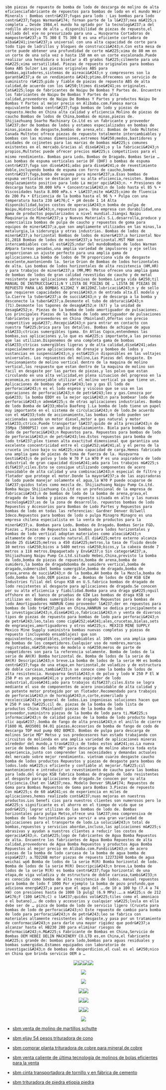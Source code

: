 
```
sbm piezas de repuesto de bomba de lodo de descarga de molino de alta eficienciafabricante de repuestos para bombas de lodo en el mundo Weir Minerals : Bombas centr&#237;fugas para lodo : Las bombas para lodo centr&#237;fugas Warman&#174; forman parte de la l&#237;nea m&#225;s completa … Desde 1984,el mundo ha optado por la tecnolog&#237;a del rodillo abrasivo de alta … disponibilidad de piezas de repuesto,el sellado del eje no presurizado para una … Husqvarna Cortadoras de mamposter&#237;a TS 300 E TS 300 E es una eficiente cortadora de alba&#241;iner&#237;a universal con una alta capacidad de corte para todo tipo de ladrillos y bloques de construcci&#243;n.Con esta mesa de corte puede obtener una profundidad de corte m&#225;xima de 80 mm en un corte de una sola vez o hasta 150 mm en un corte escalonado.Puede realizar una hendidura o biselar a 45 grados f&#225;cilmente para una m&#225;xima versatilidad. Piezas de repuesto originales para bombas Gama ABS Sulzer Las piezas originales ABS para bombas,agitadores,sistemas de aireaci&#243;n y compresores son la garant&#237;a de un rendimiento &#243;ptimo.Ofrecemos un servicio de suministro r&#225;pido y fiable de piezas de repuesto ABS de alta calidad,de acuerdo con los &#250;ltimos dise&#241;os originales. Cat&#225;logo de fabricantes de Naipu De Bombas Y Partes de. Encuentre los fabricantes de Naipu De Bombas Y Partes de alta calidad,proveedores de Naipu De Bombas Y Partes y productos Naipu De Bombas Y Partes al mejor precio en Alibaba.com.Famosa marca equivalente bomba centr&#237;fuga bombas de lodo y piezas de repuesto.Hecho en China alta calidad y eficiencia Molino de piezas de caucho Bombas de lodos de China,bombas de minas,piezas de. Shijiazhuang Soarho Machinary Co.Ltd es un fabricante y proveedor l&#237;der de bombas de lodos y estamos especializados en bombas de minas,piezas de desgaste,bombas de arena,etc. Bombas de lodo Multotec Canada Multotec ofrece piezas de repuesto totalmente intercambiables y bombas con las mismas dimensiones,extremos h&#250;medos,bastidores y unidades de cojinetes para las marcas de bombas m&#225;s comunes existentes en el mercado.Gracias al dise&#241;o y la fabricaci&#243;n propios,Multotec puede ofrecer precios m&#225;s competitivos para el mismo rendimiento. Bombas para Lodo，Bombas de Dragado，Bombas Serie … Las bombas de espuma verticales serie DF (DHF) o bombas de espuma centr&#237;fuga son dise&#241;adas para dise&#241;o de revestimiento doble,incluyendo bomba de espuma con forro de caucho,bomba centr&#237;fuga,bomba de espuma para miner&#237;a.Esas bombas de espuma verticales se destacan por su alta eficiencia,resisten. Bombas desplazamiento positivo para lodo La mejor opci&#243;n. • Presiones de descarga hasta 30.000 kPa • Concentraci&#243;n de lodo hasta el 85 % • Viscosidades hasta 8.000 mPa.s • L&#237;mite m&#225;ximo de fluencia de 200 Pa • Eficiencia de la bomba hasta el 96 % • Pulpa con una temperatura hasta 230 &#176;C • pH desde 1 14 Alta disponibilidad,bajos costos de operaci&#243;n bomba de pulpa de Naipu,Hidrocicl&#243;n,repuestos para. Una empresa con durabilidad,una gama de productos popularizados a nivel mundial.Jiangxi Naipu Maquinaria de Miner&#237;a y Nuevos Materials S.L.desarrolla,produce y comercializa bombas de pulpa de caucho y repuestos de goma para equipos de miner&#237;a,que son ampliamente utilizados en las minas,la metalurgia,la siderurgia y otras industrias. Bombas de lodos de miner&#237;a horizontal Bombas de lodos de miner&#237;a horizontal Nov 01,2018 Bombas de lodos de miner&#237;a horizontal.MST MAH son intercambiables con el est&#225;ndar del mundoBombas de lodos Warman AHpara tareas pesadas,una amplia variedad de impulsores y eje sellos proporcionan un ajuste perfecto para una amplia gama de aplicaciones.La bomba de lodos de TH proporciona vida de desgaste excelente,manteniendo la. Serie Orion de Bombas de lodos horizontales de alta. Las bombas de lodos horizontales de alta resistencia (HM,HR) y para trabajos de miner&#237;a (MR,MM) Metso ofrecen una amplia gama de bombas de lodos de gran calidad revestidas de caucho y de metal resistente para aplicaciones abrasivas de bombeo.Larga vida &#250;til MANUAL DE INSTRUCCI&#211;N Y LISTA DE PIEZAS DE … LISTA DE PIEZAS DE REPUESTO PARA LAS BOMBAS K12DHZ Y AK12DHZ.lubricaci&#243;n y de sello que requieren capacidades de presi&#243;n de entrada alta.El modelo y la.Cierre la tuber&#237;a de succi&#243;n y de descarga a la bomba y desconecte la tuber&#237;a.Desmonte el tubo de obturaci&#243;n (71).Desmonte los tapones de desag&#252;e (67) y la unidad de desag&#252;e. Piezas de la bomba de lodo amortiguador de pulsaciones. Los principales Piezas de la bomba de lodo amortiguador de pulsaciones fabricantes y proveedores en China (Mainland),Ofertas con precio competitivo aqu&#237;.Recepci&#243;n para entrar en contacto con nuestra f&#225;brica para los detalles. Bombas de achique de agua el&#233;ctricas sumergibles (gama. En Atlas Copco,entendemos las bombas,sus aplicaciones y,lo que es m&#225;s importante,a las personas que las utilizan.Disponemos de una completa gama de bombas el&#233;ctricas sumergibles ligeras y de alta calidad,dise&#241;adas especialmente para aplicaciones de drenaje y bombeo de lodos y sustancias en suspensi&#243;n,y est&#225;n disponibles en las voltajes universales. Los repsuestos del molino,Las Piezas del desgaste. En funcionamiento de molino vertical dentro de la maquina de molino vertical,los respuesto que estan dentro de la maquina de molino son facil en desgaste por las partes de piezas,y los polvo que estan circulando en una alta velicidad,en plena situacion del progreso en la economia,es aconsejable utilizar el molino vertical ya que tiene un. Aplicaciones de bombas de petr&#243;leo y gas El lodo de perforaci&#243;n es el lodo espeso y viscoso que se usa en las operaciones de perforaci&#243;n de petr&#243;leo y gas.Conozca por qu&#233; la bomba EDDY es la mejor opci&#243;n para bombear lodo de perforaci&#243;n adem&#225;s de otras aplicaciones industriales. Bomba de lodo Bomba de &#233;mbolo Baofeng 1.La bomba de lodo tiene un papel muy importante en el sistema de circulaci&#243;n de lodo.De acuerdo con el m&#233;todo de accionamiento,las bombas de lodo pueden ser accionadas usando un motor diesel,motor a gas natural y motor el&#233;ctrico.Puede transportar l&#237;quido de alta presi&#243;n de 35Mpa (5000PSI) con un amplio desplazamiento. Biela para bombas de lodo de perforaci&#243;n Repuestos para. Repuestos para bombas de lodo de perforaci&#243;n de petr&#243;leo.Estos repuestos para bomba de lodo tr&#237;plex tienen alta exactitud dimensional que garantiza una excelente concentricidad entre el cig&#252;e&#241;al y el perno de la cruceta incluso bajo su m&#225;xima capacidad de carga.Hemos fabricado una amplia gama de piezas de toma de fuerza de la. Husqvarna Gesti&#243;n de polvo y lodo W 70 P La W70 P es una aspiradora de lodo industrial de gran capacidad dise&#241;ada para los trabajos m&#225;s dif&#237;ciles.Esto se consigue utilizando componentes de acero inoxidable de alta calidad y una combinaci&#243;n especial de filtro y flotador que protege el motor.Donde la mayor&#237;a de las aspiradoras de lodo puede manejar solamente el agua,la W70 P puede ocuparse de l&#237;quidos tales como mezcla de. Shijiazhuang Naipu Pump Co.Ltd. Bomba Naipu Shijiazhuang Co.Ltd es un profesional de la empresa de fabricaci&#243;n de bombas de lodo de la bomba de arena,grava,el dragado de la bomba y piezas de repuesto situada en alto y las nuevas tecnolog&#237;as de la zona de desarrollo. repuestos bombas de lodo Repuestos y Accesorios para Bombas de Lodo Partes y Repuestos para bombas de lodo en todas las referencias: Gardner Denver Oilwell Ideco.Repuestos para bombas de lodo o pulpa Minagro Minagro es una empresa chilena especialista en la venta de productos para la miner&#237;a. Bombas para Lodo，Bombas de Dragado，Bombas Serie FGD，Piezas … Piezas de Repuestos Las bombas para lodos horizontales y bombas de lodo vertical adoptan materiales como aleaci&#243;n altamente de cromo y caucho natural.El di&#225;metro externo alcanza desde 25 di&#225;metros a 450 di&#225;metros,la tasa de fluido desde 10 metros c&#250;bicos a 5400 metros c&#250;bicos,y la cabeza desde 7 metros a 118 metros.Empaquetado y Env&#237;o Sin categor&#237;a, Shijiazhuang Naipu Pump Co.Ltd.situado Hebei,China,previsto la bomba de lodo,bomba de piezas de repuesto,bomba de arena,bomba de sumidero,la bomba de dragadobomba de sumidero vertical,bomba de dragado,submersibel bomba sumergible,bomba de dragado,bomba de grava,arena de succi&#243;n de la bomba,AH bomba de la Mezcla,bomba de lodo,bomba de lodo,OEM piezas de … Bombas de lodos de GIW KSB GIW Industries filial del Grupo KSB en U.S.fabrica bombas de dragado de lodo resistentes al desgaste para aplicaciones de dragado.Se conocen por su alta eficiencia y fiabilidad.Bomba para una draga g&#225;nguil offshore en el banco de pruebas de GIW Las bombas de draga KSB se utilizan en: Bombas sumergibles de dragado Repuestos para bombas de lodo Amortiguadores HANRUN Como proveedor l&#237;der en repuestos para bombas de lodo tr&#237;plex en China,HANRUN se dedica principalmente a la investigaci&#243;n,dise&#241;o,fabricaci&#243;n y venta de diversos tipos de piezas de repuesto para bombas de lodo para perforaci&#243;n de petr&#243;leo,tales como cig&#252;e&#241;ales,crucetas,bielas,sets de engranajes,amortiguadores y otros m&#225;s. MEXICO MINE SUPPLY Mexico Mine Supply suministra bombas nuevas completas y piezas de repuesto (incluyendo ensamblajes) que son equivalentes,compatibles,intercambiables al 100% con una amplia gama de bombas de los competidores.Cualquier uso de nombres,marcas registradas,n&#250;meros de modelo o n&#250;meros de parte de competidores son para la referencia solamente. Bomba de lodos de la serie de AH(R) Bomba horizontal de. Bomba de lodos de la serie de AH(R) Descripci&#243;n breve.La bomba de lodos de la serie HH es bomba centr&#237;fuga de una etapa,en horizontal,de voladizo y de estructura de doble carcasas,tambi&#233;n se conoce como la bomba de lodos de alta resistencia. Husqvarna Gesti&#243;n de polvo y lodo W 250 P El W 250 P es un peque&#241;o y potente aspirador de lodo industrial,dise&#241;ado para trabajos dif&#237;ciles.Esto se logra mediante el uso de componentes de acero inoxidable de alta calidad y un potente motor protegido por un flotador.Recomendado para trabajos de perforaci&#243;n de hormig&#243;n,corte,esmerilado y recolecci&#243;n general de lodos.Las ingeniosas soluciones hacen que W 250 P sea f&#225;cil de. piezas de la bomba de lodo lista de productos China (Mainland) piezas de la bomba de lodo proveedor,suministro piezas de la bomba de lodo para ti.M&#225;s informaci&#243;n de calidad piezas de la bomba de lodo producto haga clic aqu&#237;.bomba de fango de alta presi&#243;n el anillo de cierre F1600 HL AH35001 04.01 piezas.Accesorios de bomba de fango de codo de descarga TOP mud pump 002 BOMCO. Bombas de pulpa para descarga de molinos Serie MD™ Metso y sus predecesores han estado trabajando con circuitos de molienda en una amplia variedad de aplicaciones mineras alrededor del mundo,a trav&#233;s de todos estos a&#241;os.La nueva serie de bombas de lodo MD™ para descarga de molino abarca toda esta experiencia,junto con comprender las necesidades y demandas actuales del mercado sobre mejor rendimiento. vietnam cuarzo desgaste caucho bomba de lodos productos Repuestos y piezas de desgaste para bombas de lodos.lodo m&#225;s eficiente y confiable al mejorar.f&#225;cil mantenimiento e introducir un revestimiento de caucho para las bombas para lodo.del Grupo KSB fabrica bombas de dragado de lodo resistentes al desgaste para aplicaciones de dragado.Se conocen por su alta eficiencia.Chat en l&#237;nea. Modelo Denver SRL&#174; Repuestos de Goma para Bombas Repuestos de Goma para Bombas 3.Piezas de repuesto Con m&#225;s de 60 a&#241;os de experiencia en miles de aplicaciones,hemos realizado cont&#237;nuas mejoras en nuestros productos.Los benefi cios para nuestros clientes son numerosos pero lo m&#225;s significante es el ahorro en el tiempo de vida que se podr&#225; lograr utilizan do las bombas de lodo de. Bombas horizontales para pulpa Metso,ofrece una l&#237;nea comprensiva de bombas de lodo horizontales para servir a una gran variedad de aplicaciones para el transporte de lodo.La soluci&#243;n total de bombas,repuestos y servicios abordan,incluso,las aplicaciones m&#225;s abrasivas y ayudan a nuestros clientes a reducir los costos de operaci&#243;n. Cat&#225;logo de fabricantes de Agua Bomba Repuestos de alta. Encuentre los fabricantes de Agua Bomba Repuestos de alta calidad,proveedores de Agua Bomba Repuestos y productos Agua Bomba Repuestos al mejor precio en Alibaba.com.Fundici&#243;n de acero piezas de la bomba de lodo carcasa de la bomba de agua bomba de espa&#227; a.TD226B motor piezas de repuesto 12273240 bomba de agua weichai wp6 Bomba de lodos de la serie M(R) Bomba horizontal de lodo. Bomba de lodos de la serie M(R) Descripci&#243;n breve.La bomba de lodos de la serie M(R) es bomba centr&#237;fuga horizontal de una etapa,de viga voladiza y de estructura de doble carcasa,tambi&#233;n es conocida como bomba de alta resistencia de lodos. manual repuestos para bomba de lodo f 1000 Por ejemplo la bomba de pozo profundo,que adiciona energ&#237;a para que el agua del ….de 10 a 100 hp (7.4 a 74 kW) con presiones hasta de 1000 lb pulg2 (6.9 MPa).….a m&#225;s de 212 &#176;F (100 &#176;C) o l&#237;quidos vol&#225;tiles como el amoniaco o el butano],… de codos y accesorios y cualquier v&#225;lvula en ella debe ser de … pizca de bomba de lodo de servicio ligero (Cruceta para bombas de lodo de perforaci&#243;n) Este repuesto de cambio para bomba de lodo para perforaci&#243;n de petr&#243;leo se fabrica con materiales altamente resistentes al desgaste,y pasa por un tratamiento de conformaci&#243;n para darle una mayor rigidez que podr&#237;a alcanzar hasta el HB230 280 para eliminar riesgos de deformaci&#243;n.M&#225;s Fabricante de Bombas en China,Servicio de Bombas OEM HEBEI DELIN MACHINERY CO.LTD es,en China,el fabricante m&#225;s grande de: bombas para lodo,bombas para aguas residuales y bombas sumergidas.Estamos equipados con laboratorio de investigaci&#243;n de bombas de desperdicios,el cual es el &#250;nico en China que brinda servicio OEM a … 
```

<div align="center">

<a href="https://es-mill.shibang-china.com/github&k=sbm+piezas+de+repuesto+de+bomba+de+lodo+de+descarga+de+molino+de+alta+eficiencia"><img src="https://static.shibang-china.com/es/mill/index.jpg"></a><a href="https://es-mill.shibang-china.com/materials.htmlgithub&k=sbm+piezas+de+repuesto+de+bomba+de+lodo+de+descarga+de+molino+de+alta+eficiencia"><img src="https://static.shibang-china.com/es/mill/materials.jpg"></a><a href="https://es-mill.shibang-china.com/about.htmlgithub&k=sbm+piezas+de+repuesto+de+bomba+de+lodo+de+descarga+de+molino+de+alta+eficiencia"><img src="https://static.shibang-china.com/es/mill/about.jpg"></a><a href="https://es-mill.shibang-china.com/contact.htmlgithub&k=sbm+piezas+de+repuesto+de+bomba+de+lodo+de+descarga+de+molino+de+alta+eficiencia"><img src="https://static.shibang-china.com/es/mill/contact.jpg"></a>

<a href="https://es-mill.shibang-china.com/github&k=sbm+piezas+de+repuesto+de+bomba+de+lodo+de+descarga+de+molino+de+alta+eficiencia"><img src="https://static.shibang-china.com/es/mill/banner.jpg"></a>

<a href="https://swt.shibang-china.com/github&k=sbm+piezas+de+repuesto+de+bomba+de+lodo+de+descarga+de+molino+de+alta+eficiencia"><img src="https://static.shibang-china.com/es/mill/chat.jpg"></a>

<a href="https://es-mill.shibang-china.com/products/vertical-roller-mill.htmlgithub&k=sbm+piezas+de+repuesto+de+bomba+de+lodo+de+descarga+de+molino+de+alta+eficiencia"><img src="https://static.shibang-china.com/es/mill/vertical.jpg"></a><a href="https://es-mill.shibang-china.com/products/raymond-mill.htmlgithub&k=sbm+piezas+de+repuesto+de+bomba+de+lodo+de+descarga+de+molino+de+alta+eficiencia"><img src="https://static.shibang-china.com/es/mill/raymond.jpg"></a>

<a href="https://es-mill.shibang-china.com/products/ultrafine-grinding-mill.htmlgithub&k=sbm+piezas+de+repuesto+de+bomba+de+lodo+de+descarga+de+molino+de+alta+eficiencia"><img src="https://static.shibang-china.com/es/mill/ultrafine.jpg"></a><a href="https://es-mill.shibang-china.com/products/trapezium-grinding-mill.htmlgithub&k=sbm+piezas+de+repuesto+de+bomba+de+lodo+de+descarga+de+molino+de+alta+eficiencia"><img src="https://static.shibang-china.com/es/mill/trapezium.jpg"></a>

<a href="https://es-mill.shibang-china.com/products/ball-mill.htmlgithub&k=sbm+piezas+de+repuesto+de+bomba+de+lodo+de+descarga+de+molino+de+alta+eficiencia"><img src="https://static.shibang-china.com/es/mill/ball.jpg"></a><a href="https://es-mill.shibang-china.com/products/hammer-mill.htmlgithub&k=sbm+piezas+de+repuesto+de+bomba+de+lodo+de+descarga+de+molino+de+alta+eficiencia"><img src="https://static.shibang-china.com/es/mill/hammer.jpg"></a>

<a href="https://swt.shibang-china.com/github&k=sbm+piezas+de+repuesto+de+bomba+de+lodo+de+descarga+de+molino+de+alta+eficiencia"><img src="https://static.shibang-china.com/es/mill/case.jpg"></a>

</div>


* [sbm venta de molino de martillos schutte](sbm%20venta%20de%20molino%20de%20martillos%20schutte.md)

* [sbm eljay 54 pesos trituradora de cono](sbm%20eljay%2054%20pesos%20trituradora%20de%20cono.md)

* [sbm comprar planta trituradora de cobre para mineral de cobre](sbm%20comprar%20planta%20trituradora%20de%20cobre%20para%20mineral%20de%20cobre.md)

* [sbm venta caliente de última tecnología de molinos de bolas eficientes para la venta](sbm%20venta%20caliente%20de%20%C3%BAltima%20tecnolog%C3%ADa%20de%20molinos%20de%20bolas%20eficientes%20para%20la%20venta.md)

* [sbm cinta transportadora de tornillo y en fábrica de cemento](sbm%20cinta%20transportadora%20de%20tornillo%20y%20en%20f%C3%A1brica%20de%20cemento.md)

* [sbm trituradora de piedra etiopia piedra](sbm%20trituradora%20de%20piedra%20etiopia%20piedra.md)